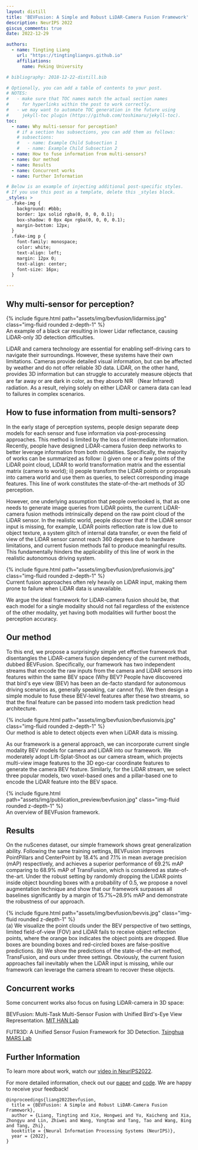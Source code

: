 ```yaml
---
layout: distill
title: 'BEVFusion: A Simple and Robust LiDAR-Camera Fusion Framework'
description: NeurIPS 2022
giscus_comments: true
date: 2022-12-29

authors:
  - name: Tingting Liang
    url: "https://tingtingliangvs.github.io"
    affiliations:
      name: Peking University

# bibliography: 2018-12-22-distill.bib

# Optionally, you can add a table of contents to your post.
# NOTES:
#   - make sure that TOC names match the actual section names
#     for hyperlinks within the post to work correctly.
#   - we may want to automate TOC generation in the future using
#     jekyll-toc plugin (https://github.com/toshimaru/jekyll-toc).
toc:
  - name: Why multi-sensor for perception?
    # if a section has subsections, you can add them as follows:
    # subsections:
    #   - name: Example Child Subsection 1
    #   - name: Example Child Subsection 2
  - name: How to fuse information from multi-sensors?
  - name: Our method
  - name: Results
  - name: Concurrent works
  - name: Further Information

# Below is an example of injecting additional post-specific styles.
# If you use this post as a template, delete this _styles block.
_styles: >
  .fake-img {
    background: #bbb;
    border: 1px solid rgba(0, 0, 0, 0.1);
    box-shadow: 0 0px 4px rgba(0, 0, 0, 0.1);
    margin-bottom: 12px;
  }
  .fake-img p {
    font-family: monospace;
    color: white;
    text-align: left;
    margin: 12px 0;
    text-align: center;
    font-size: 16px;
  }

---
```


## Why multi-sensor for perception?

<div class="row mt-3">
    <div class="col-sm mt-3 mt-md-0">
        {% include figure.html path="assets/img/bevfusion/lidarmiss.jpg" class="img-fluid rounded z-depth-1" %}
    </div>
</div>
<div class="caption">
    An example of a black car resulting in lower Lidar reflectance, causing LiDAR-only 3D detection difficulties.
</div>

LiDAR and camera technology are essential for enabling self-driving cars to navigate their surroundings. However, these systems have their own limitations. Cameras provide detailed visual information, but can be affected by weather and do not offer reliable 3D data. LiDAR, on the other hand, provides 3D information but can struggle to accurately measure objects that are far away or are dark in color, as they absorb NIR （Near Infrared) radiation. As a result, relying solely on either LiDAR or camera data can lead to failures in complex scenarios.


## How to fuse information from multi-sensors?

In the early stage of perception systems, people design separate deep models for each sensor and fuse information via post-processing approaches. This method is limited by the loss of intermediate information. Recently, people have designed LiDAR-camera fusion deep networks to better leverage information from both modalities. Specifically, the majority of works can be summarized as follow: i) given one or a few points of the LiDAR point cloud, LiDAR to world transformation matrix and the essential matrix (camera to world); ii) people transform the LiDAR points or proposals into camera world and use them as queries, to select corresponding image features. 
This line of work constitutes the state-of-the-art methods of 3D perception.

However, one underlying assumption that people overlooked is, that as one needs to generate image queries from LiDAR points, the current LiDAR-camera fusion methods intrinsically depend on the raw point cloud of the LiDAR sensor. In the realistic world, people discover that if the LiDAR sensor input is missing, for example, LiDAR points reflection rate is low due to object texture, a system glitch of internal data transfer, or even the field of view of the LiDAR sensor cannot reach 360 degrees due to hardware limitations, and current fusion methods fail to produce meaningful results. This fundamentally hinders the applicability of this line of work in the realistic autonomous driving system. 

<div class="row mt-3">
    <div class="col-sm mt-3 mt-md-0">
        {% include figure.html path="assets/img/bevfusion/prefusionvis.jpg" class="img-fluid rounded z-depth-1" %}
    </div>
</div>
<div class="caption">
    Current fusion approaches often rely heavily on LiDAR input, making them prone to failure when LiDAR data is unavailable.
</div>

We argue the ideal framework for LiDAR-camera fusion should be, that each model for a single modality should not fail regardless of the existence of the other modality, yet having both modalities will further boost the perception accuracy. 

## Our method

To this end, we propose a surprisingly simple yet effective framework that disentangles the LiDAR-camera fusion dependency of the current methods, dubbed BEVFusion. Specifically, our framework has two independent streams that encode the raw inputs from the camera and LiDAR sensors into features within the same BEV space (Why BEV? People have discovered that bird's eye view (BEV) has been an de-facto standard for autonomous driving scenarios as, generally speaking, car cannot fly). We then design a simple module to fuse these BEV-level features after these two streams, so that the final feature can be passed into modern task prediction head architecture.

<div class="row mt-3">
    <div class="col-sm mt-3 mt-md-0">
        {% include figure.html path="assets/img/bevfusion/bevfusionvis.jpg" class="img-fluid rounded z-depth-1" %}
    </div>
</div>
<div class="caption">
    Our method is able to detect objects even when LiDAR data is missing.
</div>

As our framework is a general approach, we can incorporate current single modality BEV models for camera and LiDAR into our framework. We moderately adopt Lift-Splat-Shoot as our camera stream, which projects multi-view image features to the 3D ego-car coordinate features to generate the camera BEV feature. Similarly, for the LiDAR stream, we select three popular models, two voxel-based ones and a pillar-based one to encode the LiDAR feature into the BEV space. 

<div class="row mt-3">
    <div class="col-sm mt-3 mt-md-0">
        {% include figure.html path="assets/img/publication_preview/bevfusion.jpg" class="img-fluid rounded z-depth-1" %}
    </div>
</div>
<div class="caption">
    An overview of BEVFusion framework. 
</div>

<!-- This theme supports rendering beautiful math in inline and display modes using [MathJax 3](https://www.mathjax.org/) engine.
You just need to surround your math expression with `$$`, like `$$ E = mc^2 $$`.
If you leave it inside a paragraph, it will produce an inline expression, just like $$ E = mc^2 $$.

To use display mode, again surround your expression with `$$` and place it as a separate paragraph.
Here is an example:

$$
\left( \sum_{k=1}^n a_k b_k \right)^2 \leq \left( \sum_{k=1}^n a_k^2 \right) \left( \sum_{k=1}^n b_k^2 \right)
$$

Note that MathJax 3 is [a major re-write of MathJax](https://docs.mathjax.org/en/latest/upgrading/whats-new-3.0.html) that brought a significant improvement to the loading and rendering speed, which is now [on par with KaTeX](http://www.intmath.com/cg5/katex-mathjax-comparison.php). -->



## Results

On the nuScenes dataset, our simple framework shows great generalization ability. Following the same training settings, BEVFusion improves PointPillars and CenterPoint by 18.4% and 7.1% in mean average precision (mAP) respectively, and achieves a superior performance of 69.2% mAP comparing to 68.9% mAP of TransFusion, which is considered as state-of-the-art. Under the robust setting by randomly dropping the LiDAR points inside object bounding boxes with a probability of 0.5, we propose a novel augmentation technique and show that our framework surpasses all baselines significantly by a margin of 15.7%~28.9% mAP and demonstrate the robustness of our approach. 

<div class="row mt-3">
    <div class="col-sm mt-3 mt-md-0">
        {% include figure.html path="assets/img/bevfusion/bevvis.jpg" class="img-fluid rounded z-depth-1" %}
    </div>
</div>
<div class="caption">
    (a) We visualize the point clouds under the BEV perspective of two settings, limited field-of-view (FOV) and LiDAR fails to receive object reflection points, where the orange box indicates the object points are dropped. 
	Blue boxes are bounding boxes and red-circled boxes are false-positive predictions. 
	(b) We show the predictions of the state-of-the-art method, TransFusion, and ours under three settings. Obviously, the current fusion approaches fail inevitably when the LiDAR input is missing, while our framework can leverage the camera stream to recover these objects.
</div>

## Concurrent works
Some concurrent works also focus on fusing LiDAR-camera in 3D space:

BEVFusion: Multi-Task Multi-Sensor Fusion with Unified Bird's-Eye View Representation. [MIT HAN Lab](https://bevfusion.mit.edu/)

FUTR3D: A Unified Sensor Fusion Framework for 3D Detection. [Tsinghua MARS Lab](https://tsinghua-mars-lab.github.io/futr3d/)



## Further Information

To learn more about work, watch our [video in NeurIPS2022](https://neurips.cc/virtual/2022/poster/55002).

For more detailed information, check out our [paper](https://arxiv.org/abs/2205.13790) and [code](https://github.com/ADLab-AutoDrive/BEVFusion). We are happy to receive your feedback!

```
@inproceedings{liang2022bevfusion,
  title = {BEVFusion: A Simple and Robust LiDAR-Camera Fusion Framework},
  author = {Liang, Tingting and Xie, Hongwei and Yu, Kaicheng and Xia, Zhongyu and Lin, Zhiwei and Wang, Yongtao and Tang, Tao and Wang, Bing and Tang, Zhi},
  booktitle = {Neural Information Processing Systems (NeurIPS)},
  year = {2022},
}
```


